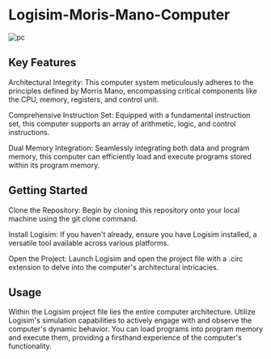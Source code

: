 # Logisim-Moris-Mano-Computer

![pc](https://github.com/proshir/Logisim-Moris-Mano-Computer/assets/19504971/86879525-1344-4251-b8cc-28b0db887093)

## Key Features

Architectural Integrity: This computer system meticulously adheres to the principles defined by Morris Mano, encompassing critical components like the CPU, memory, registers, and control unit.

Comprehensive Instruction Set: Equipped with a fundamental instruction set, this computer supports an array of arithmetic, logic, and control instructions.

Dual Memory Integration: Seamlessly integrating both data and program memory, this computer can efficiently load and execute programs stored within its program memory.

## Getting Started

Clone the Repository: Begin by cloning this repository onto your local machine using the git clone command.

Install Logisim: If you haven't already, ensure you have Logisim installed, a versatile tool available across various platforms.

Open the Project: Launch Logisim and open the project file with a .circ extension to delve into the computer's architectural intricacies.

## Usage

Within the Logisim project file lies the entire computer architecture. Utilize Logisim's simulation capabilities to actively engage with and observe the computer's dynamic behavior. You can load programs into program memory and execute them, providing a firsthand experience of the computer's functionality.
